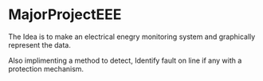 # MajorProjectEEE

The Idea is to make an electrical enegry monitoring system and graphically represent the data.

Also implimenting a method to detect, Identify fault on line if any with a protection mechanism.

